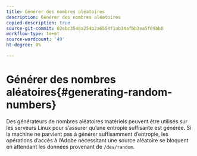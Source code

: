 ```yaml
---
title: Générer des nombres aléatoires
description: Générer des nombres aléatoires
copied-description: true
source-git-commit: 02ebc3548a254b2a6554f1ab34afbb3ea5f09bb8
workflow-type: tm+mt
source-wordcount: '49'
ht-degree: 0%

---
```


# Générer des nombres aléatoires{#generating-random-numbers}

Des générateurs de nombres aléatoires matériels peuvent être utilisés sur les serveurs Linux pour s’assurer qu’une entropie suffisante est générée. Si la machine ne parvient pas à générer suffisamment d’entropie, les opérations d’accès à l’Adobe nécessitant une source aléatoire se bloquent en attendant les données provenant de `/dev/random`.
